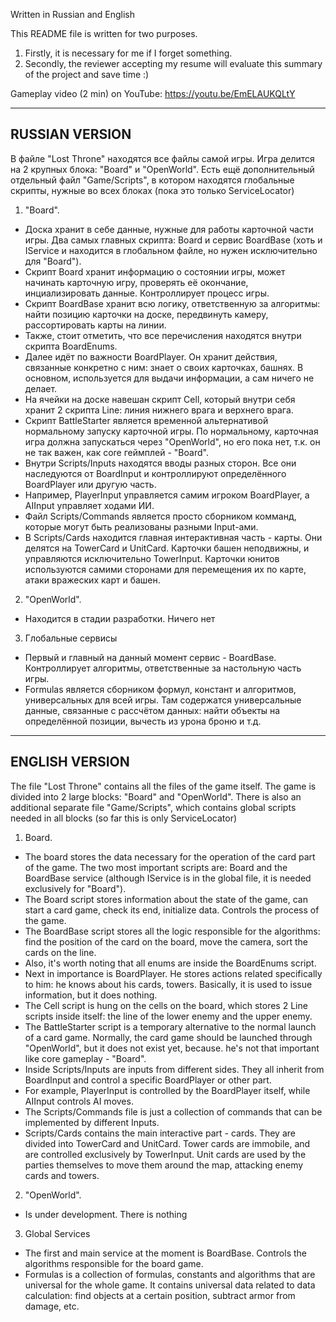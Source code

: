 Written in Russian and English

This README file is written for two purposes. 
1. Firstly, it is necessary for me if I forget something.
2. Secondly, the reviewer accepting my resume will evaluate this summary of the project and save time :)

Gameplay video (2 min) on YouTube:
https://youtu.be/EmELAUKQLtY

------------------
RUSSIAN VERSION
------------------

В файле "Lost Throne" находятся все файлы самой игры. Игра делится на 2 крупных блока: "Board" и "OpenWorld".
Есть ещё дополнительный отдельный файл "Game/Scripts", в котором находятся глобальные скрипты, нужные во всех блоках (пока это только ServiceLocator)

1. "Board".
- Доска хранит в себе данные, нужные для работы карточной части игры. Два самых главных скрипта: Board и сервис BoardBase (хоть и IService и находится в глобальном файле, но нужен исключительно для "Board").
- Скрипт Board хранит информацию о состоянии игры, может начинать карточную игру, проверять её окончание, инциализировать данные. Контроллирует процесс игры.
- Скрипт BoardBase хранит всю логику, ответственную за алгоритмы: найти позицию карточки на доске, передвинуть камеру, рассортировать карты на линии.
- Также, стоит отметить, что все перечисления находятся внутри скрипта BoardEnums.
- Далее идёт по важности BoardPlayer. Он хранит действия, связанные конкретно с ним: знает о своих карточках, башнях. В основном, используется для выдачи информации, а сам ничего не делает.
- На ячейки на доске навешан скрипт Cell, который внутри себя хранит 2 скрипта Line: линия нижнего врага и верхнего врага.
- Скрипт BattleStarter является временной альтернативой нормальному запуску карточной игры. По нормальному, карточная игра должна запускаться через "OpenWorld", но его пока нет, т.к. он не так важен,
как core геймплей - "Board".
- Внутри Scripts/Inputs находятся вводы разных сторон. Все они наследуются от BoardInput и контроллируют определённого BoardPlayer или другую часть.
- Например, PlayerInput управляется самим игроком BoardPlayer, а AIInput управляет ходами ИИ.
- Файл Scripts/Commands является просто сборником комманд, которые могут быть реализованы разными Input-ами.
- В Scripts/Cards находится главная интерактивная часть - карты. Они делятся на TowerCard и UnitCard. 
Карточки башен неподвижны, и управляются исключительно TowerInput.
Карточки юнитов используются самими сторонами для перемещения их по карте, атаки вражеских карт и башен.


2. "OpenWorld".
- Находится в стадии разработки. Ничего нет

3. Глобальные сервисы
- Первый и главный на данный момент сервис - BoardBase. Контроллирует алгоритмы, ответственные за настольную часть игры.
- Formulas является сборником формул, констант и алгоритмов, универсальных для всей игры.
Там содержатся универсальные данные, связанные с рассчётом данных: найти объекты на определённой позиции, вычесть из урона броню и т.д.

------------------
ENGLISH VERSION
------------------

The file "Lost Throne" contains all the files of the game itself. The game is divided into 2 large blocks: "Board" and "OpenWorld".
There is also an additional separate file "Game/Scripts", which contains global scripts needed in all blocks (so far this is only ServiceLocator)

1. Board.
- The board stores the data necessary for the operation of the card part of the game. The two most important scripts are: Board and the BoardBase service (although IService is in the global file, it is needed exclusively for "Board").
- The Board script stores information about the state of the game, can start a card game, check its end, initialize data. Controls the process of the game.
- The BoardBase script stores all the logic responsible for the algorithms: find the position of the card on the board, move the camera, sort the cards on the line.
- Also, it's worth noting that all enums are inside the BoardEnums script.
- Next in importance is BoardPlayer. He stores actions related specifically to him: he knows about his cards, towers. Basically, it is used to issue information, but it does nothing.
- The Cell script is hung on the cells on the board, which stores 2 Line scripts inside itself: the line of the lower enemy and the upper enemy.
- The BattleStarter script is a temporary alternative to the normal launch of a card game. Normally, the card game should be launched through "OpenWorld", but it does not exist yet, because. he's not that important
like core gameplay - "Board".
- Inside Scripts/Inputs are inputs from different sides. They all inherit from BoardInput and control a specific BoardPlayer or other part.
- For example, PlayerInput is controlled by the BoardPlayer itself, while AIInput controls AI moves.
- The Scripts/Commands file is just a collection of commands that can be implemented by different Inputs.
- Scripts/Cards contains the main interactive part - cards. They are divided into TowerCard and UnitCard.
Tower cards are immobile, and are controlled exclusively by TowerInput.
Unit cards are used by the parties themselves to move them around the map, attacking enemy cards and towers.


2. "OpenWorld".
- Is under development. There is nothing

3. Global Services
- The first and main service at the moment is BoardBase. Controls the algorithms responsible for the board game.
- Formulas is a collection of formulas, constants and algorithms that are universal for the whole game.
It contains universal data related to data calculation: find objects at a certain position, subtract armor from damage, etc.

